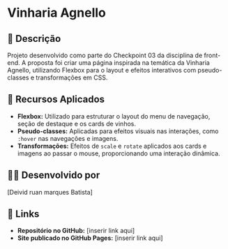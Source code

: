 # Vinharia Agnello

## 🍷 Descrição
Projeto desenvolvido como parte do Checkpoint 03 da disciplina de front-end. A proposta foi criar uma página inspirada na temática da Vinharia Agnello, utilizando Flexbox para o layout e efeitos interativos com pseudo-classes e transformações em CSS.

## 🎯 Recursos Aplicados

- **Flexbox:** Utilizado para estruturar o layout do menu de navegação, seção de destaque e os cards de vinhos.
- **Pseudo-classes:** Aplicadas para efeitos visuais nas interações, como `:hover` nas navegações e imagens.
- **Transformações:** Efeitos de `scale` e `rotate` aplicados aos cards e imagens ao passar o mouse, proporcionando uma interação dinâmica.

## 👨‍💻 Desenvolvido por
[Deivid ruan marques Batista]

## 🔗 Links

- **Repositório no GitHub:** [inserir link aqui]
- **Site publicado no GitHub Pages:** [inserir link aqui]
